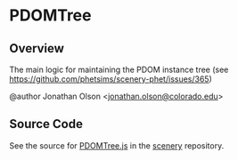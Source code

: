 # PDOMTree

## Overview

The main logic for maintaining the PDOM instance tree (see https://github.com/phetsims/scenery-phet/issues/365)

@author Jonathan Olson &lt;jonathan.olson@colorado.edu&gt;



## Source Code

See the source for [PDOMTree.js](https://github.com/phetsims/scenery/blob/main/js/accessibility/pdom/PDOMTree.js) in the [scenery](https://github.com/phetsims/scenery) repository.
